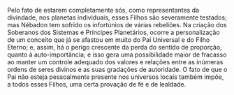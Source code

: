 ﻿Pelo fato de estarem completamente sós, como representantes da divindade, nos planetas individuais, esses Filhos são severamente testados; mas Nébadon tem sofrido os infortúnios de várias rebeliões. Na criação dos Soberanos dos Sistemas e Príncipes Planetários, ocorre a personalização de um conceito que já se afastou em muito do Pai Universal e do Filho Eterno; e, assim, há o perigo crescente da perda do sentido de proporção, quanto à auto-importância; e isso gera uma possibilidade maior de fracasso ao manter um controle adequado dos valores e relações entre as inúmeras ordens de seres divinos e as suas gradações de autoridade. O fato de que o Pai não esteja pessoalmente presente nos universos locais também impõe, a todos esses Filhos, uma certa provação de fé e de lealdade.